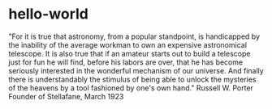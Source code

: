 # hello-world

"For it is true that astronomy, from a popular standpoint, is handicapped by the inability of the average workman to own an expensive astronomical telescope. It is also true that if an amateur starts out to build a telescope just for fun he will find, before his labors are over, that he has become seriously interested in the wonderful mechanism of our universe. And finally there is understandably the stimulus of being able to unlock the mysteries of the heavens by a tool fashioned by one's own hand."
Russell W. Porter
Founder of Stellafane, March 1923
